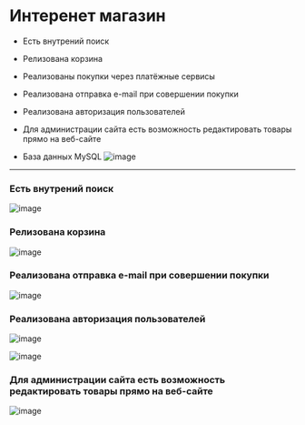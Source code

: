 # Интеренет магазин

* Есть внутрений поиск
* Релизована корзина
* Реализованы покупки через платёжные сервисы
* Реализована отправка e-mail при совершении покупки
* Реализована авторизация пользователей
* Для администрации сайта есть возможность редактировать товары прямо на веб-сайте

* База данных MySQL
![image](https://user-images.githubusercontent.com/42782084/231008449-7081ae00-d904-4b74-a53a-12e254476430.png)

---
### Есть внутрений поиск

![image](https://user-images.githubusercontent.com/42782084/231008609-3c428127-2b15-4461-b32c-1cb98eebdb1b.png)

### Релизована корзина

![image](https://user-images.githubusercontent.com/42782084/231008507-c4fd09a1-9908-4e79-b31e-2a900e3d8843.png)

### Реализована отправка e-mail при совершении покупки

![image](https://user-images.githubusercontent.com/42782084/231008784-cd98a30c-2888-4e38-9cf1-e1c64166a8a7.png)

### Реализована авторизация пользователей

![image](https://user-images.githubusercontent.com/42782084/231008660-c67cae37-2da7-4532-a264-08e13717dd93.png)

![image](https://user-images.githubusercontent.com/42782084/231008670-216d1e0e-9594-4a8b-bc4f-2dfce2a201c6.png)

### Для администрации сайта есть возможность редактировать товары прямо на веб-сайте

![image](https://user-images.githubusercontent.com/42782084/231008706-2827e821-90de-475b-a638-c303068fd515.png)
